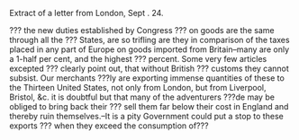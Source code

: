 Extract of a letter from London, Sept . 24.??? the new duties established by Congress ??? on goods are the same through all the ??? States, are so trifling are they in comparison of the taxes placed in any part of Europe on goods imported from Britain–many are only a 1-half per cent, and the highest ??? percent. Some very few articles excepted ??? clearly point out, that without British ??? customs they cannot subsist. Our merchants ???ly are exporting immense quantities of these to the Thirteen United States, not only from London, but from Liverpool, Bristol, &c. it is doubtful but that many of the adventurers ???de may be obliged to bring back their ??? sell them far below their cost in England and thereby ruin themselves.–It is a pity Government could put a stop to these exports ??? when they exceed the consumption of???